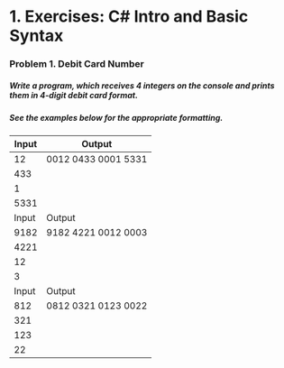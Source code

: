 
 # 1. Exercises: C# Intro and Basic Syntax

 ### Problem 1. Debit Card Number

 ##### Write a program, which receives 4 integers on the console and prints them in 4-digit debit card format.
 ##### See the examples below for the appropriate formatting.

| Input          |        Output       |
|----------------|---------------------|
| 12             | 0012 0433 0001 5331 |
| 433            |                     |
| 1              |                     |
| 5331           |                     |
| Input          |    Output           |
| 9182           | 9182 4221 0012 0003 |
| 4221           |                     |
| 12             |                     |
| 3              |                     |
| Input          |    Output           |
| 812            | 0812 0321 0123 0022 |
| 321            |                     |
| 123            |                     |
| 22             |                     |
